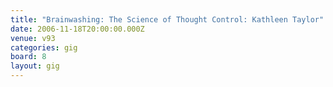 ```yaml
---
title: "Brainwashing: The Science of Thought Control: Kathleen Taylor"
date: 2006-11-18T20:00:00.000Z
venue: v93
categories: gig
board: 8
layout: gig
---
```


